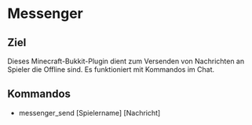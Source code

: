 Messenger
=========

Ziel
----

Dieses Minecraft-Bukkit-Plugin dient zum Versenden von Nachrichten an Spieler die Offline sind. 
Es funktioniert mit Kommandos im Chat.

Kommandos
---------

* messenger_send [Spielername] [Nachricht]



